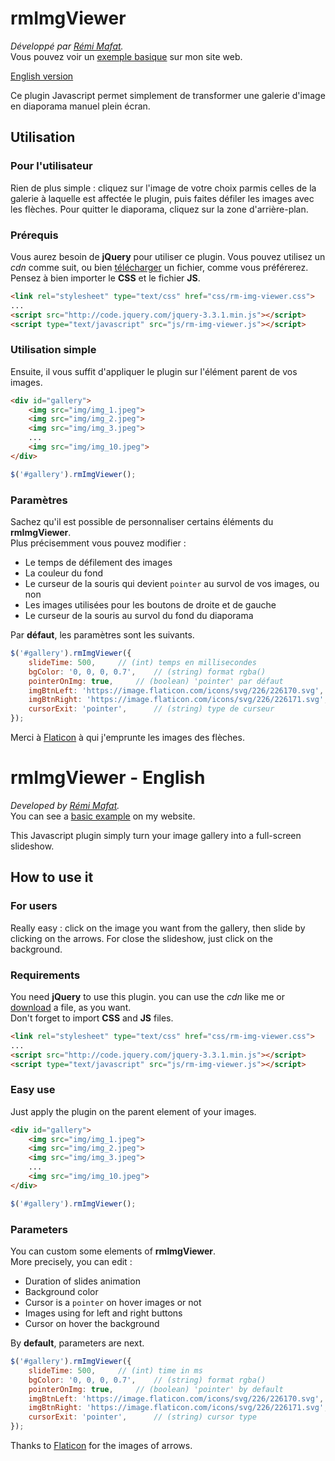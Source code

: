 # rmImgViewer

_Développé par [Rémi Mafat](http://www.remimafat.fr)._  
Vous pouvez voir un [exemple basique](http://www.remimafat.fr/exemple/rm-img-viewer) sur mon site web.

[English version](#rmimgviewer-english)

Ce plugin Javascript permet simplement de transformer une galerie d'image en diaporama manuel plein écran.  

## Utilisation 

### Pour l'utilisateur

Rien de plus simple : cliquez sur l'image de votre choix parmis celles de la galerie à laquelle est affectée le plugin, puis faites défiler les images avec les flèches. Pour quitter le diaporama, cliquez sur la zone d'arrière-plan.

### Prérequis

Vous aurez besoin de **jQuery** pour utiliser ce plugin. Vous pouvez utilisez un _cdn_ comme suit, ou bien [télécharger](https://jquery.com/download/) un fichier, comme vous préférerez.   
Pensez à bien importer le **CSS** et le fichier **JS**.

```html
<link rel="stylesheet" type="text/css" href="css/rm-img-viewer.css">
...
<script src="http://code.jquery.com/jquery-3.3.1.min.js"></script>
<script type="text/javascript" src="js/rm-img-viewer.js"></script>
```

### Utilisation simple

Ensuite, il vous suffit d'appliquer le plugin sur l'élément parent de vos images.

```html
<div id="gallery">
	<img src="img/img_1.jpeg">
	<img src="img/img_2.jpeg">
	<img src="img/img_3.jpeg">
	...
	<img src="img/img_10.jpeg">
</div>
```
```javascript
$('#gallery').rmImgViewer();
```

### Paramètres

Sachez qu'il est possible de personnaliser certains éléments du **rmImgViewer**.  
Plus précisemment vous pouvez modifier :  
- Le temps de défilement des images
- La couleur du fond
- Le curseur de la souris qui devient `pointer` au survol de vos images, ou non
- Les images utilisées pour les boutons de droite et de gauche
- Le curseur de la souris au survol du fond du diaporama

Par **défaut**, les paramètres sont les suivants.

```javascript
$('#gallery').rmImgViewer({
	slideTime: 500,		// (int) temps en millisecondes
	bgColor: '0, 0, 0, 0.7',	// (string) format rgba()
	pointerOnImg: true,		// (boolean) 'pointer' par défaut
	imgBtnLeft: 'https://image.flaticon.com/icons/svg/226/226170.svg',	// (string) Url de l'image
	imgBtnRight: 'https://image.flaticon.com/icons/svg/226/226171.svg', // (string) Url de l'image
	cursorExit: 'pointer',		// (string) type de curseur
});
```

Merci à [Flaticon](https://www.flaticon.com/) à qui j'emprunte les images des flèches. 

# rmImgViewer - English

_Developed by [Rémi Mafat](http://www.remimafat.fr)._  
You can see a [basic example](http://www.remimafat.fr/projet/rm-img-viewer) on my website.

This Javascript plugin simply turn your image gallery into a full-screen slideshow.

## How to use it

### For users

Really easy : click on the image you want from the gallery, then slide by clicking on the arrows. For close the slideshow, just click on the background.

### Requirements

You need **jQuery** to use this plugin. you can use the _cdn_ like me or [download](https://jquery.com/download/) a file, as you want.   
Don't forget to import **CSS** and **JS** files.

```html
<link rel="stylesheet" type="text/css" href="css/rm-img-viewer.css">
...
<script src="http://code.jquery.com/jquery-3.3.1.min.js"></script>
<script type="text/javascript" src="js/rm-img-viewer.js"></script>
```

### Easy use

Just apply the plugin on the parent element of your images.

```html
<div id="gallery">
	<img src="img/img_1.jpeg">
	<img src="img/img_2.jpeg">
	<img src="img/img_3.jpeg">
	...
	<img src="img/img_10.jpeg">
</div>
```
```javascript
$('#gallery').rmImgViewer();
```

### Parameters

You can custom some elements of **rmImgViewer**.  
More precisely, you can edit :  
- Duration of slides animation
- Background color
- Cursor is a `pointer` on hover images or not
- Images using for left and right buttons
- Cursor on hover the background 

By **default**, parameters are next.

```javascript
$('#gallery').rmImgViewer({
	slideTime: 500,		// (int) time in ms
	bgColor: '0, 0, 0, 0.7',	// (string) format rgba()
	pointerOnImg: true,		// (boolean) 'pointer' by default
	imgBtnLeft: 'https://image.flaticon.com/icons/svg/226/226170.svg',	// (string) image url
	imgBtnRight: 'https://image.flaticon.com/icons/svg/226/226171.svg', // (string) image url
	cursorExit: 'pointer',		// (string) cursor type
});
```

Thanks to [Flaticon](https://www.flaticon.com/) for the images of arrows.
